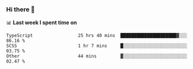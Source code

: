 ### Hi there 👋

<!--
**DBvc/DBvc** is a ✨ _special_ ✨ repository because its `README.md` (this file) appears on your GitHub profile.

Here are some ideas to get you started:

- 🔭 I’m currently working on ...
- 🌱 I’m currently learning ...
- 👯 I’m looking to collaborate on ...
- 🤔 I’m looking for help with ...
- 💬 Ask me about ...
- 📫 How to reach me: ...
- 😄 Pronouns: ...
- ⚡ Fun fact: ...
-->

📊 **Last week I spent time on**
<!--START_SECTION:waka-->

```text
TypeScript                 25 hrs 40 mins  █████████████████████▓░░░   86.16 %
SCSS                       1 hr 7 mins     █░░░░░░░░░░░░░░░░░░░░░░░░   03.75 %
Other                      44 mins         ▓░░░░░░░░░░░░░░░░░░░░░░░░   02.47 %
```

<!--END_SECTION:waka-->
